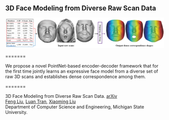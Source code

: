 ## 3D Face Modeling from Diverse Raw Scan Data

![](doc/flowchart1.png)

=======

We propose a novel PointNet-based encoder-decoder framework that for the first time jointly learns an expressive face model from a diverse set of raw 3D scans and establishes dense correspondence among them.

=======

3D Face Modeling from Diverse Raw Scan Data. [arXiv](https://arxiv.org/abs/1902.04943) <br/>
[Feng Liu](http://www.face3d.org/), [Luan Tran](http://www.cse.msu.edu/~tranluan/), [Xiaoming Liu](http://cvlab.cse.msu.edu/pages/people.html)<br/>
Department of Computer Science and Engineering, Michigan State University.<br/>
